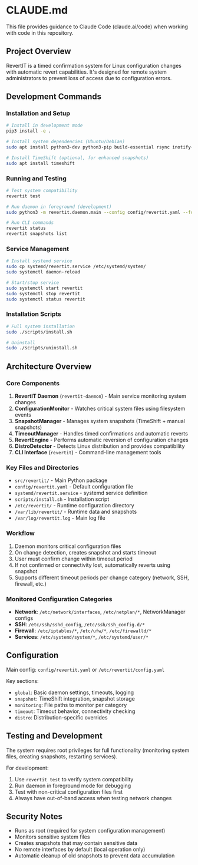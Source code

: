 # CLAUDE.md

This file provides guidance to Claude Code (claude.ai/code) when working with code in this repository.

## Project Overview

RevertIT is a timed confirmation system for Linux configuration changes with automatic revert capabilities. It's designed for remote system administrators to prevent loss of access due to configuration errors.

## Development Commands

### Installation and Setup
```bash
# Install in development mode
pip3 install -e .

# Install system dependencies (Ubuntu/Debian)
sudo apt install python3-dev python3-pip build-essential rsync inotify-tools

# Install TimeShift (optional, for enhanced snapshots)
sudo apt install timeshift
```

### Running and Testing
```bash
# Test system compatibility
revertit test

# Run daemon in foreground (development)
sudo python3 -m revertit.daemon.main --config config/revertit.yaml --foreground

# Run CLI commands
revertit status
revertit snapshots list
```

### Service Management
```bash
# Install systemd service
sudo cp systemd/revertit.service /etc/systemd/system/
sudo systemctl daemon-reload

# Start/stop service
sudo systemctl start revertit
sudo systemctl stop revertit
sudo systemctl status revertit
```

### Installation Scripts
```bash
# Full system installation
sudo ./scripts/install.sh

# Uninstall
sudo ./scripts/uninstall.sh
```

## Architecture Overview

### Core Components
1. **RevertIT Daemon** (`revertit-daemon`) - Main service monitoring system changes
2. **ConfigurationMonitor** - Watches critical system files using filesystem events
3. **SnapshotManager** - Manages system snapshots (TimeShift + manual snapshots)
4. **TimeoutManager** - Handles timed confirmations and automatic reverts
5. **RevertEngine** - Performs automatic reversion of configuration changes
6. **DistroDetector** - Detects Linux distribution and provides compatibility
7. **CLI Interface** (`revertit`) - Command-line management tools

### Key Files and Directories
- `src/revertit/` - Main Python package
- `config/revertit.yaml` - Default configuration file
- `systemd/revertit.service` - systemd service definition
- `scripts/install.sh` - Installation script
- `/etc/revertit/` - Runtime configuration directory
- `/var/lib/revertit/` - Runtime data and snapshots
- `/var/log/revertit.log` - Main log file

### Workflow
1. Daemon monitors critical configuration files
2. On change detection, creates snapshot and starts timeout
3. User must confirm change within timeout period
4. If not confirmed or connectivity lost, automatically reverts using snapshot
5. Supports different timeout periods per change category (network, SSH, firewall, etc.)

### Monitored Configuration Categories
- **Network**: `/etc/network/interfaces`, `/etc/netplan/*`, NetworkManager configs
- **SSH**: `/etc/ssh/sshd_config`, `/etc/ssh/ssh_config.d/*`
- **Firewall**: `/etc/iptables/*`, `/etc/ufw/*`, `/etc/firewalld/*`
- **Services**: `/etc/systemd/system/*`, `/etc/systemd/user/*`

## Configuration

Main config: `config/revertit.yaml` or `/etc/revertit/config.yaml`

Key sections:
- `global`: Basic daemon settings, timeouts, logging
- `snapshot`: TimeShift integration, snapshot storage
- `monitoring`: File paths to monitor per category
- `timeout`: Timeout behavior, connectivity checking
- `distro`: Distribution-specific overrides

## Testing and Development

The system requires root privileges for full functionality (monitoring system files, creating snapshots, restarting services).

For development:
1. Use `revertit test` to verify system compatibility
2. Run daemon in foreground mode for debugging
3. Test with non-critical configuration files first
4. Always have out-of-band access when testing network changes

## Security Notes

- Runs as root (required for system configuration management)
- Monitors sensitive system files
- Creates snapshots that may contain sensitive data
- No remote interfaces by default (local operation only)
- Automatic cleanup of old snapshots to prevent data accumulation